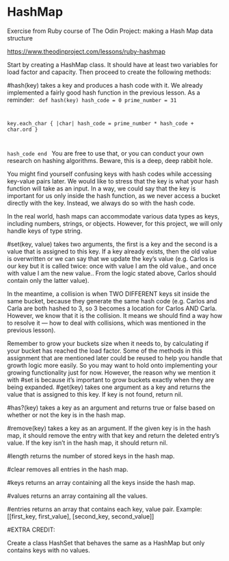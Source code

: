 # HashMap
Exercise from Ruby course of The Odin Project: making a Hash Map data structure

https://www.theodinproject.com/lessons/ruby-hashmap

Start by creating a HashMap class. It should have at least two variables for load factor and capacity. Then proceed to create the following methods:

#hash(key) takes a key and produces a hash code with it. We already implemented a fairly good hash function in the previous lesson. As a reminder:
<code>
 def hash(key)
   hash_code = 0
   prime_number = 31
      
   key.each_char { |char| hash_code = prime_number * hash_code + char.ord }
      
   hash_code
 end
</code>
You are free to use that, or you can conduct your own research on hashing algorithms. Beware, this is a deep, deep rabbit hole.

You might find yourself confusing keys with hash codes while accessing key-value pairs later. We would like to stress that the key is what your hash function will take as an input. In a way, we could say that the key is important for us only inside the hash function, as we never access a bucket directly with the key. Instead, we always do so with the hash code.

In the real world, hash maps can accommodate various data types as keys, including numbers, strings, or objects. However, for this project, we will only handle keys of type string.

#set(key, value) takes two arguments, the first is a key and the second is a value that is assigned to this key. If a key already exists, then the old value is overwritten or we can say that we update the key’s value (e.g. Carlos is our key but it is called twice: once with value I am the old value., and once with value I am the new value.. From the logic stated above, Carlos should contain only the latter value).

In the meantime, a collision is when TWO DIFFERENT keys sit inside the same bucket, because they generate the same hash code (e.g. Carlos and Carla are both hashed to 3, so 3 becomes a location for Carlos AND Carla. However, we know that it is the collision. It means we should find a way how to resolve it — how to deal with collisions, which was mentioned in the previous lesson).

Remember to grow your buckets size when it needs to, by calculating if your bucket has reached the load factor. Some of the methods in this assignment that are mentioned later could be reused to help you handle that growth logic more easily. So you may want to hold onto implementing your growing functionality just for now. However, the reason why we mention it with #set is because it’s important to grow buckets exactly when they are being expanded.
#get(key) takes one argument as a key and returns the value that is assigned to this key. If key is not found, return nil.

#has?(key) takes a key as an argument and returns true or false based on whether or not the key is in the hash map.

#remove(key) takes a key as an argument. If the given key is in the hash map, it should remove the entry with that key and return the deleted entry’s value. If the key isn’t in the hash map, it should return nil.

#length returns the number of stored keys in the hash map.

#clear removes all entries in the hash map.

#keys returns an array containing all the keys inside the hash map.

#values returns an array containing all the values.

#entries returns an array that contains each key, value pair. Example: [[first_key, first_value], [second_key, second_value]]

#EXTRA CREDIT:

Create a class HashSet that behaves the same as a HashMap but only contains keys with no values.
